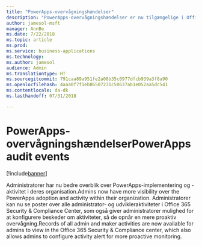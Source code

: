 ```yaml
---
title: "PowerApps-overvågningshændelser"
description: "PowerApps-overvågningshændelser er nu tilgængelige i Office 365 Security & Compliance Center"
author: jamesol-msft
manager: AnnBe
ms.date: 7/22/2018
ms.topic: article
ms.prod: 
ms.service: business-applications
ms.technology: 
ms.author: jamesol
audience: Admin
ms.translationtype: HT
ms.sourcegitcommit: 791caa89a951fe2a08b35c0977dfcb939a3f8a90
ms.openlocfilehash: 4aaa0f7f1eb86507231c50637ab1e052aa5dc541
ms.contentlocale: da-dk
ms.lasthandoff: 07/31/2018

---
```

# <a name="powerapps-audit-events"></a><span data-ttu-id="723a9-103">PowerApps-overvågningshændelser</span><span class="sxs-lookup"><span data-stu-id="723a9-103">PowerApps audit events</span></span>


[!include[banner](../../includes/banner.md)]

<span data-ttu-id="723a9-104">Administratorer har nu bedre overblik over PowerApps-implementering og -aktivitet i deres organisation.</span><span class="sxs-lookup"><span data-stu-id="723a9-104">Admins now have more visibility over the PowerApps adoption and activity within their organization.</span></span> <span data-ttu-id="723a9-105">Administratorer kan nu se poster over alle administrator- og udvikleraktiviteter i Office 365 Security & Compliance Center, som også giver administratorer mulighed for at konfigurere beskeder om aktiviteter, så de opnår en mere proaktiv overvågning.</span><span class="sxs-lookup"><span data-stu-id="723a9-105">Records of all admin and maker activities are now available for admins to view in the Office 365 Security & Compliance center, which also allows admins to configure activity alert for more proactive monitoring.</span></span>

